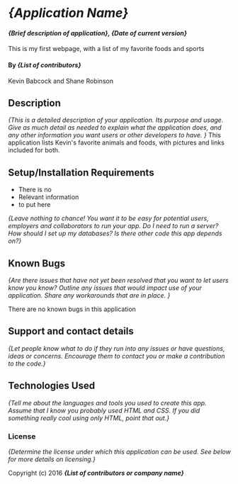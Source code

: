# _{Application Name}_

#### _{Brief description of application}, {Date of current version}_
This is my first webpage, with a list of my favorite foods and sports

#### By _**{List of contributors}**_
Kevin Babcock and Shane Robinson

## Description

_{This is a detailed description of your application. Its purpose and usage.  Give as much detail as needed to explain what the application does, and any other information you want users or other developers to have. }_
This application lists Kevin's favorite animals and foods, with pictures and links included for both.

## Setup/Installation Requirements

* There is no
* Relevant information
* to put here

_{Leave nothing to chance! You want it to be easy for potential users, employers and collaborators to run your app. Do I need to run a server? How should I set up my databases? Is there other code this app depends on?}_

## Known Bugs

_{Are there issues that have not yet been resolved that you want to let users know you know?  Outline any issues that would impact use of your application.  Share any workarounds that are in place. }_

There are no known bugs in this application

## Support and contact details

_{Let people know what to do if they run into any issues or have questions, ideas or concerns.  Encourage them to contact you or make a contribution to the code.}_

## Technologies Used

_{Tell me about the languages and tools you used to create this app. Assume that I know you probably used HTML and CSS. If you did something really cool using only HTML, point that out.}_

### License

*{Determine the license under which this application can be used.  See below for more details on licensing.}*

Copyright (c) 2016 **_{List of contributors or company name}_**
